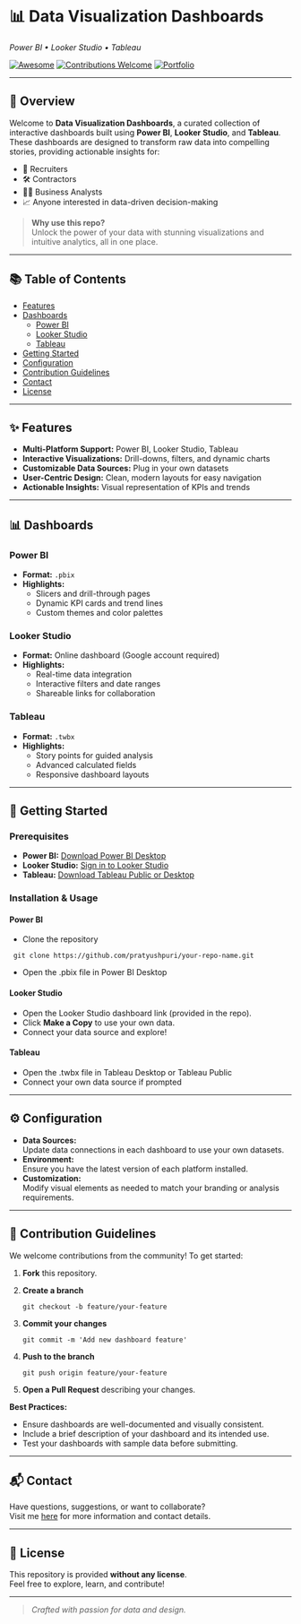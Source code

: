 
# 📊 Data Visualization Dashboards  
*Power BI • Looker Studio • Tableau*

[![Awesome](https://img.shields.io/badge/Status-Active-brightgreen.svg)](https://github.com/pratyushpuri)
[![Contributions Welcome](https://img.shields.io/badge/contributions-welcome-orange.svg)](CONTRIBUTING.md)
[![Portfolio](https://img.shields.io/badge/Visit-Portfolio-blueviolet)](https://pratyushpuri.github.io/PratyushProfile/)

---

## 🚀 Overview

Welcome to **Data Visualization Dashboards**, a curated collection of interactive dashboards built using **Power BI**, **Looker Studio**, and **Tableau**.  
These dashboards are designed to transform raw data into compelling stories, providing actionable insights for:

- 🎯 Recruiters
- 🛠️ Contractors
- 👩‍💼 Business Analysts
- 📈 Anyone interested in data-driven decision-making

> **Why use this repo?**  
> Unlock the power of your data with stunning visualizations and intuitive analytics, all in one place.

---

## 📚 Table of Contents

- [Features](#features)
- [Dashboards](#dashboards)
  - [Power BI](#power-bi)
  - [Looker Studio](#looker-studio)
  - [Tableau](#tableau)
- [Getting Started](#getting-started)
- [Configuration](#configuration)
- [Contribution Guidelines](#contribution-guidelines)
- [Contact](#contact)
- [License](#license)

---

## ✨ Features

- **Multi-Platform Support:** Power BI, Looker Studio, Tableau
- **Interactive Visualizations:** Drill-downs, filters, and dynamic charts
- **Customizable Data Sources:** Plug in your own datasets
- **User-Centric Design:** Clean, modern layouts for easy navigation
- **Actionable Insights:** Visual representation of KPIs and trends

---

## 📊 Dashboards

### Power BI

- **Format:** `.pbix`
- **Highlights:**  
  - Slicers and drill-through pages  
  - Dynamic KPI cards and trend lines  
  - Custom themes and color palettes

### Looker Studio

- **Format:** Online dashboard (Google account required)
- **Highlights:**  
  - Real-time data integration  
  - Interactive filters and date ranges  
  - Shareable links for collaboration

### Tableau

- **Format:** `.twbx`
- **Highlights:**  
  - Story points for guided analysis  
  - Advanced calculated fields  
  - Responsive dashboard layouts

---

## 🚦 Getting Started

### Prerequisites

- **Power BI:** [Download Power BI Desktop](https://powerbi.microsoft.com/desktop/)
- **Looker Studio:** [Sign in to Looker Studio](https://lookerstudio.google.com/)
- **Tableau:** [Download Tableau Public or Desktop](https://public.tableau.com/en-us/s/download)

### Installation & Usage

#### Power BI

- Clone the repository
```
 git clone https://github.com/pratyushpuri/your-repo-name.git
```
- Open the .pbix file in Power BI Desktop

#### Looker Studio

- Open the Looker Studio dashboard link (provided in the repo).
- Click **Make a Copy** to use your own data.
- Connect your data source and explore!

#### Tableau

- Open the .twbx file in Tableau Desktop or Tableau Public
- Connect your own data source if prompted


---

## ⚙️ Configuration

- **Data Sources:**  
  Update data connections in each dashboard to use your own datasets.
- **Environment:**  
  Ensure you have the latest version of each platform installed.
- **Customization:**  
  Modify visual elements as needed to match your branding or analysis requirements.

---

## 🤝 Contribution Guidelines

We welcome contributions from the community! To get started:

1. **Fork** this repository.
2. **Create a branch** 

      ```
   git checkout -b feature/your-feature
      ```

4. **Commit your changes**
   ```
   git commit -m 'Add new dashboard feature'
   ```
6. **Push to the branch**
   ```
   git push origin feature/your-feature
   ```
8. **Open a Pull Request** describing your changes.

**Best Practices:**
- Ensure dashboards are well-documented and visually consistent.
- Include a brief description of your dashboard and its intended use.
- Test your dashboards with sample data before submitting.

---

## 📬 Contact

Have questions, suggestions, or want to collaborate?  
Visit me [here](https://pratyushpuri.github.io/PratyushProfile/) for more information and contact details.

---

## 📝 License

This repository is provided **without any license**.  
Feel free to explore, learn, and contribute!

---

> *Crafted with passion for data and design.*
  




